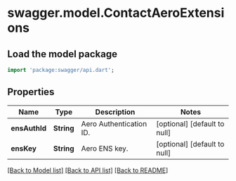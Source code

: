 # swagger.model.ContactAeroExtensions

## Load the model package
```dart
import 'package:swagger/api.dart';
```

## Properties
Name | Type | Description | Notes
------------ | ------------- | ------------- | -------------
**ensAuthId** | **String** | Aero Authentication ID. | [optional] [default to null]
**ensKey** | **String** | Aero ENS key. | [optional] [default to null]

[[Back to Model list]](../README.md#documentation-for-models) [[Back to API list]](../README.md#documentation-for-api-endpoints) [[Back to README]](../README.md)


